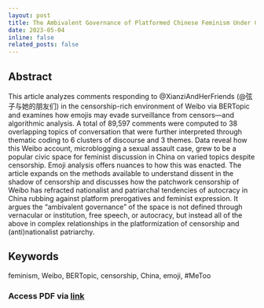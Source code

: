 ```yaml
---
layout: post
title: The Ambivalent Governance of Platformed Chinese Feminism Under Censorship Weibo, Xianzi, and Her Friends
date: 2023-05-04  
inline: false
related_posts: false
---
```


## Abstract 

This article analyzes comments responding to @XianziAndHerFriends (@弦子与她的朋友们) in the censorship-rich environment of Weibo via BERTopic and examines how emojis may evade surveillance from censors—and algorithmic analysis. A total of 89,597 comments were computed to 38 overlapping topics of conversation that were further interpreted through thematic coding to 6 clusters of discourse and 3 themes. Data reveal how this Weibo account, microblogging a sexual assault case, grew to be a popular civic space for feminist discussion in China on varied topics despite censorship. Emoji analysis offers nuances to how this was enacted. The article expands on the methods available to understand dissent in the shadow of censorship and discusses how the patchwork censorship of Weibo has refracted nationalist and patriarchal tendencies of autocracy in China rubbing against platform prerogatives and feminist expression. It argues the “ambivalent governance” of the space is not defined through vernacular or institution, free speech, or autocracy, but instead all of the above in complex relationships in the platformization of censorship and (anti)nationalist patriarchy.

## Keywords

feminism, Weibo, BERTopic, censorship, China, emoji, #MeToo

### Access PDF via [link](https://ijoc.org/index.php/ijoc/article/view/20453) 